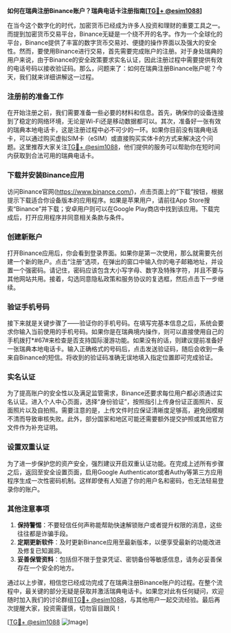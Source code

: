 **如何在瑞典注册Binance账户？瑞典电话卡注册指南[[TG💪+ @esim1088](https://t.me/s/esim1088)]**

在当今这个数字化的时代，加密货币已经成为许多人投资和理财的重要工具之一。而提到加密货币交易平台，Binance无疑是一个绕不开的名字。作为一个全球化的平台，Binance提供了丰富的数字货币交易对、便捷的操作界面以及强大的安全性。然而，要使用Binance进行交易，首先需要完成账户的注册。对于身处瑞典的用户来说，由于Binance的安全政策要求实名认证，因此注册过程中需要提供有效的电话号码以接收验证码。那么，问题来了：如何在瑞典注册Binance账户呢？今天，我们就来详细讲解这一过程。

### 注册前的准备工作

在开始注册之前，我们需要准备一些必要的材料和信息。首先，确保你的设备连接到了稳定的网络环境，无论是Wi-Fi还是移动数据都可以。其次，准备好一张有效的瑞典本地电话卡，这是注册过程中必不可少的一环。如果你目前没有瑞典电话卡，可以通过购买虚拟SIM卡（eSIM）或直接购买实体卡的方式来解决这个问题。这里推荐大家关注[TG💪+ @esim1088](https://t.me/s/esim1088)，他们提供的服务可以帮助你在短时间内获取到合法可用的瑞典电话卡。

### 下载并安装Binance应用

访问Binance官网(https://www.binance.com/)，点击页面上的“下载”按钮，根据提示下载适合你设备版本的应用程序。如果是苹果用户，请前往App Store搜索“Binance”并下载；安卓用户则可以在Google Play商店中找到该应用。下载完成后，打开应用程序并同意相关条款与条件。

### 创建新账户

打开Binance应用后，你会看到登录界面。如果你是第一次使用，那么就需要先创建一个新的账户。点击“注册”选项，在弹出的窗口中输入你的电子邮箱地址，并设置一个强密码。请记住，密码应该包含大小写字母、数字及特殊字符，并且不要与其他网站共用。接着，勾选同意隐私政策和服务协议的复选框，然后点击下一步继续。

### 验证手机号码

接下来就是关键步骤了——验证你的手机号码。在填写完基本信息之后，系统会要求你输入当前使用的手机号码。如果你是在瑞典境内操作，则可以直接使用自己的手机拨打*#67#来检查是否支持国际漫游功能。如果没有的话，则建议提前准备好一张瑞典本地电话卡。输入正确格式的号码后，点击发送验证码，随后会收到一条来自Binance的短信。将收到的验证码准确无误地填入指定位置即可完成验证。

### 实名认证

为了提高账户的安全性以及满足监管需求，Binance还要求每位用户都必须通过实名认证。进入个人中心页面，选择“身份验证”，按照指引上传身份证正面照片、反面照片以及自拍照。需要注意的是，上传文件时应保证清晰度足够高，避免因模糊不清而导致审核失败。此外，部分国家和地区可能还需要额外提交护照或其他官方文件作为补充证明。

### 设置双重认证

为了进一步保护您的资产安全，强烈建议开启双重认证功能。在完成上述所有步骤之后，返回至安全设置页面，启用Google Authenticator或者Authy等第三方应用程序生成一次性密码机制。这样即使有人知道了你的用户名和密码，也无法轻易登录你的账户。

### 其他注意事项

1. **保持警惕**：不要轻信任何声称能帮助快速解锁账户或者提升权限的消息，这些往往都是诈骗手段。
2. **定期更新软件**：及时更新Binance应用至最新版本，以便享受最新的功能改进及修复已知漏洞。
3. **妥善保管资料**：包括但不限于登录凭证、密钥备份等敏感信息，请务必妥善保存在一个安全的地方。

通过以上步骤，相信您已经成功完成了在瑞典注册Binance账户的过程。在整个流程中，最关键的部分无疑是获取并激活瑞典电话卡。如果您对此有任何疑问，欢迎随时加入我们的讨论群组[TG💪+ @esim1088](https://t.me/s/esim1088)，与其他用户一起交流经验。最后再次提醒大家，投资需谨慎，切勿盲目跟风！

[[TG💪+ @esim1088](https://t.me/s/esim1088) ![Image](https://i.postimg.cc/4NQfJmqS/Snipaste-2025-05-13-00-14-12.png)]